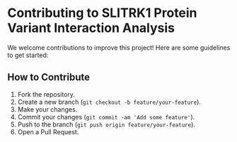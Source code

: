 # Contributing to SLITRK1 Protein Variant Interaction Analysis

We welcome contributions to improve this project! Here are some guidelines to get started:

## How to Contribute

1. Fork the repository.
2. Create a new branch (`git checkout -b feature/your-feature`).
3. Make your changes.
4. Commit your changes (`git commit -am 'Add some feature'`).
5. Push to the branch (`git push origin feature/your-feature`).
6. Open a Pull Request.

